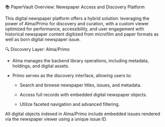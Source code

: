 📚 PaperVault Overview: Newspaper Access and Discovery Platform

This digital newspaper platform offers a hybrid solution: leveraging the power of Alma/Primo for discovery and curation, with a custom viewer optimized for performance, accessibility, and user engagement with historical newspaper content digitized from microfilm and paper formats as well as born digital newspaper issue.

🔍 Discovery Layer: Alma/Primo

* Alma manages the backend library operations, including metadata, holdings, and digital assets.  

* Primo serves as the discovery interface, allowing users to:  

  - Search and browse newspaper titles, issues, and metadata.

  - Access full records with embedded digital newspaper objects.

  - Utilize faceted navigation and advanced filtering.

All digital objects indexed in Alma/Primo include embedded issues rendered via the newspaper viewer using a unique issue ID.

